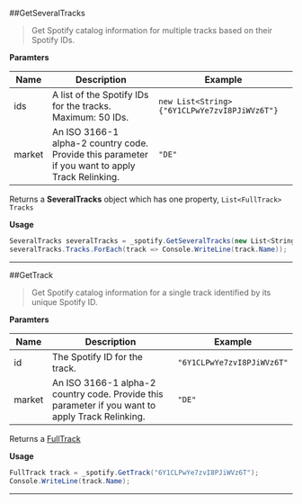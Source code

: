 ##GetSeveralTracks

> Get Spotify catalog information for multiple tracks based on their Spotify IDs.

**Paramters**  

|Name|Description|Example|
|--------------|-------------------------|-------------------------|
|ids| A list of the Spotify IDs for the tracks. Maximum: 50 IDs. | `new List<String> {"6Y1CLPwYe7zvI8PJiWVz6T"}`
|market| An ISO 3166-1 alpha-2 country code. Provide this parameter if you want to apply Track Relinking. | `"DE"`

Returns a **SeveralTracks** object which has one property, `List<FullTrack> Tracks`

**Usage**  
```cs
SeveralTracks severalTracks = _spotify.GetSeveralTracks(new List<String> {"6Y1CLPwYe7zvI8PJiWVz6T"});
severalTracks.Tracks.ForEach(track => Console.WriteLine(track.Name));
```

---
##GetTrack

> Get Spotify catalog information for a single track identified by its unique Spotify ID.

**Paramters**  

|Name|Description|Example|
|--------------|-------------------------|-------------------------|
|id| The Spotify ID for the track. | `"6Y1CLPwYe7zvI8PJiWVz6T"`
|market| An ISO 3166-1 alpha-2 country code. Provide this parameter if you want to apply Track Relinking. | `"DE"`

Returns a [FullTrack](https://developer.spotify.com/web-api/object-model/#track-object-full)

**Usage**  
```cs
FullTrack track = _spotify.GetTrack("6Y1CLPwYe7zvI8PJiWVz6T");
Console.WriteLine(track.Name);
```

---
